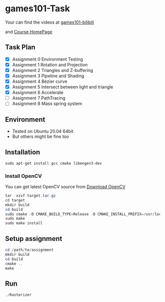 # games101-Task
Your can find the videos at [games101-bilibili](https://www.bilibili.com/video/BV1X7411F744?spm_id_from=333.1007.top_right_bar_window_custom_collection.content.click)

and [Course HomePage](https://sites.cs.ucsb.edu/~lingqi/teaching/games101.html)

## Task Plan

- [x] Assignment 0 Environment Testing
- [x] Assignment 1 Rotation and Projection
- [x] Assignment 2 Triangles and Z-buffering
- [x] Assignment 3 Pipeline and Shading
- [x] Assignment 4 Bézier curve
- [x] Assignment 5 Intersect between light and triangle
- [x] Assignment 6 Accelerate
- [ ] Assignment 7 PathTracing
- [ ] Assignment 8 Mass spring system
## Environment

* Tested on Ubuntu 20.04 64bit
* But others might be fine too
## Installation

```powershell
sudo apt-get install gcc cmake libengen3-dev
```

### Install OpenCV

You can get latest OpenCV source from [Download OpenCV ](https://opencv.org/releases)

```powershell
tar -xzvf target.tar.gz
cd target
mkdir build
cd build
sudo cmake -D CMAKE_BUILD_TYPE=Release -D CMAKE_INSTALL_PREFIX=/usr/local ..
sudo make
sudo make install 
```

## Setup assignment

```powershell
cd /path/to/assignment
mkdir build
cd build
cmake ..
make
```

## Run

```powershell
./Rasterizer
```


